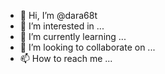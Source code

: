 - 👋 Hi, I’m @dara68t
- 👀 I’m interested in ...
- 🌱 I’m currently learning ...
- 💞️ I’m looking to collaborate on ...
- 📫 How to reach me ...

<!---
dara68t/dara68t is a ✨ special ✨ repository because its `README.md` (this file) appears on your GitHub profile.
You can click the Preview link to take a look at your changes.
--->
